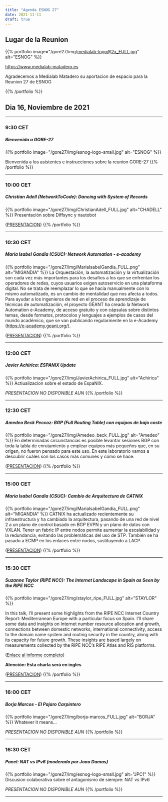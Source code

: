```yaml
---
title: "Agenda ESNOG 27"
date: 2021-11-11
draft: true 
---
```


## Lugar de la Reunion
{{% portfolio image="/gore27/img/medialab-logo@2x_FULL.jpg" alt="ESNOG" %}}

https://www.medialab-matadero.es

Agradecemos a Medialab Matadero su aportacion de espacio para la Reunion 27 de ESNOG

{{% /portfolio %}} 


## Dia 16, Noviembre de 2021
---------------------------
### 9:30 CET 
##### Bienvenida a  GORE-27
{{% portfolio image="/gore27/img/esnog-logo-small.jpg" alt="ESNOG" %}}

Bienvenida a los asistentes e instrucciones sobre la reunion GORE-27
{{% /portfolio %}}  

---------------------------

### 10:00 CET
##### Christian Adell (NetworkToCode): Dancing with System of Records 
{{% portfolio image="/gore27/img/ChristianAdell_FULL.jpg" alt="CHADELL" %}}
Presentación sobre Diffsync y nautobot 

([PRESENTACION](/gore27/archivos/ESNOG27-CHADELL.pdf))
{{% /portfolio %}}  

---------------------------

### 10:30 CET
##### Maria Isabel Gandia (CSUC): Network Automation - e-academy 
{{% portfolio image="/gore27/img/MariaIsabelGandia_FULL.png" alt="MIGANDIA" %}}
La Orquestación, la automatización y la virtualización son cada vez más importantes para los desafíos a los que se enfrentan los operadores de redes, cuyos usuarios exigen autoservicio en una plataforma digital. No se trata de reemplazar lo que se hacía manualmente con lo mismo automatizado, es un cambio de mentalidad que nos afecta a todos. Para ayudar a los ingenieros de red en el proceso de aprendizaje de técnicas de automatización, el proyecto GÉANT ha creado la Network Automation e-Academy, de acceso gratuito y con cápsulas sobre distintos temas, desde formatos, protocolos y lenguajes a ejemplos de casos del mundo académico, que se van publicando regularmente en la e-Academy (https://e-academy.geant.org/).

([PRESENTACION](/gore27/archivos/ESNOG27-Network_Automation_e-Academy.pdf))
{{% /portfolio %}}  

---------------------------

### 12:00 CET
##### Javier Achirica: ESPANIX Update
{{% portfolio image="/gore27/img/JavierAchirica_FULL.jpg" alt="Achirica" %}}
Actiualizacion sobre el estado de EspaNIX.


*PRESENTACION NO DISPONIBLE AUN*
{{% /portfolio %}}  

---------------------------

### 12:30 CET
##### Amedeo Beck Peccoz: BGP (Full Routing Table) con equipos de bajo coste
{{% portfolio image="/gore27/img/Amedeo_beck_FULL.jpg" alt="Amedeo" %}}
En determinadas circunstancias es posible levantar sesiones  BGP con toda la tabla de enrutamiento y emplear equipos más pequeños que, en su origen, no fueron pensado para este uso. 
En este laboratorio vamos a descubrir cuáles son los casos más comunes y cómo se hace.


([PRESENTACION](/gore27/archivos/ESNOG27-Amedeo-Beck-Peccoz.pdf))
{{% /portfolio %}}  

---------------------------

### 15:00 CET
##### Maria Isabel Gandia (CSUC): Cambio de Arquitectura de CATNIX 
{{% portfolio image="/gore27/img/MariaIsabelGandia_FULL.png" alt="MIGANDIA" %}}
CATNIX ha actualizado recientemente su infraestructura y ha cambiado la arquitectura, pasando de una red de nivel 2 a un plano de control basado en BGP EVPN y un plano de datos con VXLAN. Tener un fabric IP entre nodos permite aumentar la escalabilidad y la redundancia, evitando las problemáticas del uso de STP. También se ha pasado a ECMP en los enlaces entre nodos, sustituyendo a LACP.

([PRESENTACION](/gore27/archivos/ESNOG27-CATNIX-Arquitectura-definitiva.pdf))
{{% /portfolio %}}  

---------------------------

### 15:30 CET
##### Suzanne Taylor (RIPE NCC): The Internet Landscape in Spain as Seen by the RIPE NCC
{{% portfolio image="/gore27/img/staylor_ripe_FULL.jpg" alt="STAYLOR" %}}

In this talk, I’ll present some highlights from the RIPE NCC Internet Country Report: Mediterranean Europe with a particular focus on Spain.
I’ll share some data and insights on Internet number resource allocation and growth, connections between domestic networks, international connectivity, access to the domain name system and routing security in the country, along with its capacity for future growth. These insights are based largely on measurements collected by the RIPE NCC’s RIPE Atlas and RIS platforms.

([Enlace al informe completo](https://labs.ripe.net/documents/166/Mediterranean_country_report_English_final.pdf))

**Atención: Esta charla será en ingles**

([PRESENTACION](/gore27/archivos/ESNOG27-RIPE-NCC.pdf))
{{% /portfolio %}} 

---------------------------

### 16:00 CET
##### Borja Marcos -  El Pajaro Carpintero
{{% portfolio image="/gore27/img/borja-marcos_FULL.jpg" alt="BORJA" %}}
Whatever it means...

*PRESENTACION NO DISPONIBLE AUN*
{{% /portfolio %}}  

---------------------------

### 16:30 CET
##### Panel: NAT vs IPv6 (moderado por Joao Damas)
{{% portfolio image="/gore27/img/esnog-logo-small.jpg" alt="JPC1" %}}
Discusion colaborativa sobre el antagonismo de siempre: NAT vs IPv6

*PRESENTACION NO DISPONIBLE AUN*
{{% /portfolio %}}  

---------------------------


